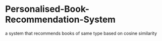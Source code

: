 # Personalised-Book-Recommendation-System
a system that recommends books of same type based on cosine similarity
